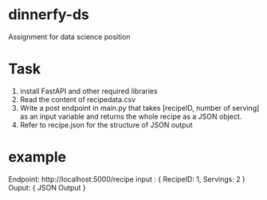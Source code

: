 # dinnerfy-ds
Assignment for data science position


# Task  
1. install FastAPI and other required libraries
2. Read the content of recipedata.csv  
3. Write a post endpoint in main.py that takes [recipeID, number of serving] as an input variable and returns the whole recipe as a JSON object.
4. Refer to recipe.json for the structure of JSON output

# example 

Endpoint: http://localhost:5000/recipe
input : { RecipeID: 1, Servings: 2 }
Ouput: { JSON Output }
